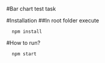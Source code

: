 
#Bar  chart  test  task

#Installation
##In root folder execute
  ```
    npm install
  ```
 #How to run?
  ```
    npm start
  ```

